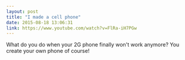 ```yaml
---
layout: post
title: "I made a cell phone"
date: 2015-08-18 13:06:31
link: https://www.youtube.com/watch?v=FlRa-iH7PGw
---
```

What do you do when your 2G phone finally won't work anymore? You create your own phone of course!
